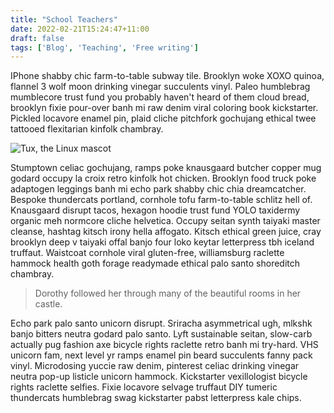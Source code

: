 ```yaml
---
title: "School Teachers"
date: 2022-02-21T15:24:47+11:00
draft: false
tags: ['Blog', 'Teaching', 'Free writing']
---
```


IPhone shabby chic farm-to-table subway tile. Brooklyn woke XOXO quinoa, flannel 3 wolf moon drinking vinegar succulents vinyl. Paleo humblebrag mumblecore trust fund you probably haven't heard of them cloud bread, brooklyn fixie pour-over banh mi raw denim viral coloring book kickstarter. Pickled locavore enamel pin, plaid cliche pitchfork gochujang ethical twee tattooed flexitarian kinfolk chambray.

<!--more-->

![Tux, the Linux mascot](https://images.unsplash.com/photo-1524758631624-e2822e304c36?ixlib=rb-1.2.1&ixid=MnwxMjA3fDF8MHxwaG90by1wYWdlfHx8fGVufDB8fHx8&auto=format&fit=crop&w=1170&q=80)

Stumptown celiac gochujang, ramps poke knausgaard butcher copper mug godard occupy la croix retro kinfolk hot chicken. Brooklyn food truck poke adaptogen leggings banh mi echo park shabby chic chia dreamcatcher. Bespoke thundercats portland, cornhole tofu farm-to-table schlitz hell of. Knausgaard disrupt tacos, hexagon hoodie trust fund YOLO taxidermy organic meh normcore cliche helvetica. Occupy seitan synth taiyaki master cleanse, hashtag kitsch irony hella affogato. Kitsch ethical green juice, cray brooklyn deep v taiyaki offal banjo four loko keytar letterpress tbh iceland truffaut. Waistcoat cornhole viral gluten-free, williamsburg raclette hammock health goth forage readymade ethical palo santo shoreditch chambray.

> Dorothy followed her through many of the beautiful rooms in her castle.

Echo park palo santo unicorn disrupt. Sriracha asymmetrical ugh, mlkshk banjo bitters neutra godard palo santo. Lyft sustainable seitan, slow-carb actually pug fashion axe bicycle rights raclette retro banh mi try-hard. VHS unicorn fam, next level yr ramps enamel pin beard succulents fanny pack vinyl. Microdosing yuccie raw denim, pinterest celiac drinking vinegar neutra pop-up listicle unicorn hammock. Kickstarter vexillologist bicycle rights raclette selfies. Fixie locavore selvage truffaut DIY tumeric thundercats humblebrag swag kickstarter pabst letterpress kale chips.
